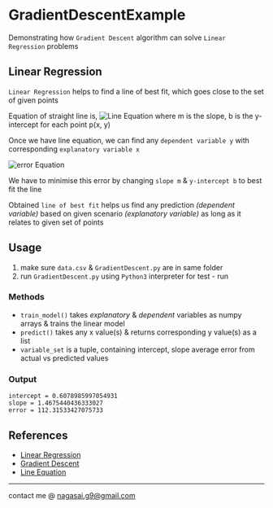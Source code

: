 # GradientDescentExample

Demonstrating how `Gradient Descent` algorithm can solve `Linear Regression` problems

## Linear Regression

`Linear Regression` helps to find a line of best fit, which goes close to the set of given points

Equation of straight line is, 
![Line Equation](http://latex2png.com/output//latex_36e24d2caaa6ec79a0967c31517d8d58.png) 
where m is the slope, b is the y-intercept for each point p(x, y)

Once we have line equation, we can find any `dependent variable y` with corresponding `explanatory variable x`

![error Equation](http://latex2png.com/output//latex_cc30596a0cab8136c6aa10e8efe99c84.png)

We have to minimise this error by changing `slope m` & `y-intercept b` to best fit the line

Obtained `line of best fit` helps us find any prediction _(dependent variable)_ based on given scenario _(explanatory variable)_ as long as it relates to given set of points

## Usage

1. make sure `data.csv` & `GradientDescent.py` are in same folder
2. run `GradientDescent.py` using `Python3` interpreter for test - run

### Methods

- `train_model()` takes _explanatory_ & _dependent_ variables as numpy arrays & trains the linear model
- `predict()` takes any x value(s) & returns corresponding y value(s) as a list
- `variable_set` is a tuple, containing intercept, slope average error from actual vs predicted values

### Output

```
intercept = 0.6078985997054931
slope = 1.4675440436333027
error = 112.31533427075733
```

## References

- [Linear Regression](https://en.m.wikipedia.org/wiki/Linear_regression)
- [Gradient Descent](http://en.wikipedia.org/wiki/Gradient_descent)
- [Line Equation](https://en.wikipedia.org/wiki/Linear_equation)

---
contact me @ nagasai.g9@gmail.com
